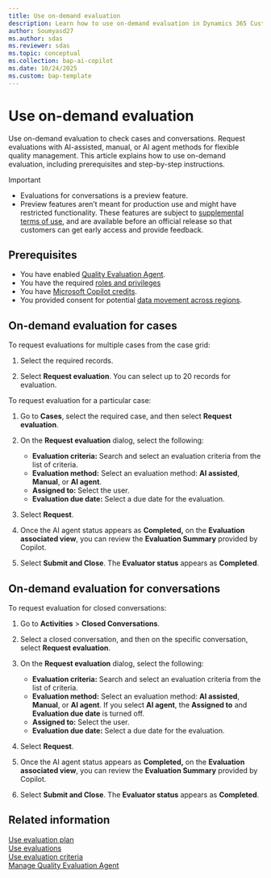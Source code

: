 ```yaml
---
title: Use on-demand evaluation
description: Learn how to use on-demand evaluation in Dynamics 365 Customer Service and Dynamics 365 Contact Center to assess cases and conversations efficiently with AI-assisted, manual, or AI agent methods.
author: Soumyasd27
ms.author: sdas
ms.reviewer: sdas
ms.topic: conceptual
ms.collection: bap-ai-copilot
ms.date: 10/24/2025
ms.custom: bap-template
---
```


# Use on-demand evaluation

Use on-demand evaluation to check cases and conversations. Request evaluations with AI-assisted, manual, or AI agent methods for flexible quality management. This article explains how to use on-demand evaluation, including prerequisites and step-by-step instructions.

> [!IMPORTANT]
>
> - Evaluations for conversations is a preview feature. 
> - Preview features aren’t meant for production use and might have restricted functionality. These features are subject to [supplemental terms of use](https://go.microsoft.com/fwlink/?linkid=2189520), and are available before an official release so that customers can get early access and provide feedback.

## Prerequisites

- You have enabled [Quality Evaluation Agent](../administer/manage-quality-evaluation-agent.md#manage-quality-evaluation-agent).
- You have the required [roles and privileges](../administer/manage-quality-evaluation-agent.md#role-and-privileges)
- You have [Microsoft Copilot credits](/dynamics365/customer-service/administer/setup-pay-as-you-go?context=/dynamics365/contact-center/context/administer-context).
- You provided consent for potential [data movement across regions](../administer/manage-quality-evaluation-agent.md#data-movement-across-regions).


## On-demand evaluation for cases

To request evaluations for multiple cases from the case grid:

1. Select the required records.
    
1.  Select **Request evaluation**. You can select up to 20 records for evaluation. 

To request evaluation for a particular case:

1.  Go to **Cases**, select the required case, and then select **Request evaluation**.

1.  On the **Request evaluation** dialog, select the following:

    - **Evaluation criteria:** Search and select an evaluation criteria from the list of criteria.
    - **Evaluation method:** Select an evaluation method: **AI assisted**, **Manual**, or **AI agent**.
    - **Assigned to:** Select the user.
    - **Evaluation due date:** Select a due date for the evaluation.

1.  Select **Request**.

1.  Once the AI agent status appears as **Completed,** on the **Evaluation associated view**, you can review the **Evaluation    Summary** provided by Copilot.

1.  Select **Submit and Close**. The **Evaluator status** appears as **Completed**.

## On-demand evaluation for conversations

To request evaluation for closed conversations:

1. Go to **Activities** > **Closed Conversations**.

1. Select a closed conversation, and then on the specific conversation, select **Request evaluation**.

1. On the **Request evaluation** dialog, select the following:

   - **Evaluation criteria:** Search and select an evaluation criteria from the list of criteria.
   - **Evaluation method:** Select an evaluation method: **AI assisted**, **Manual**, or **AI agent**. If you select **AI agent**, the **Assigned to** and **Evaluation due date** is turned off.
   - **Assigned to:** Select the user.
   - **Evaluation due date:** Select a due date for the evaluation.
    
1.  Select **Request**. 

1. Once the AI agent status appears as **Completed,** on the **Evaluation associated view**, you can review the **Evaluation    Summary** provided by Copilot.

1.  Select **Submit and Close**. The **Evaluator status** appears as **Completed**.


## Related information

[Use evaluation plan](evaluation-plan.md#use-evaluation-plan)  
[Use evaluations](use-evaluations.md#use-evaluations)  
[Use evaluation criteria](evaluation-criteria.md#use-evaluation-criteria)  
[Manage Quality Evaluation Agent](../administer/manage-quality-evaluation-agent.md#manage-quality-evaluation-agent)